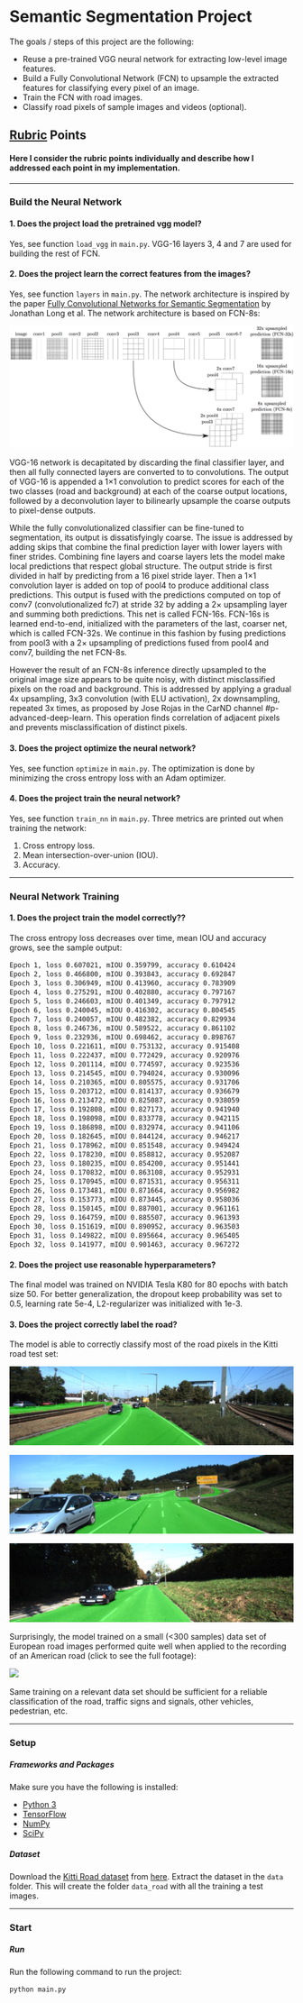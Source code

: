 # Semantic Segmentation Project
The goals / steps of this project are the following:

* Reuse a pre-trained VGG neural network for extracting low-level image features.
* Build a Fully Convolutional Network (FCN) to upsample the extracted features for classifying every pixel of an image.
* Train the FCN with road images.
* Classify road pixels of sample images and videos (optional).

## [Rubric](https://review.udacity.com/#!/rubrics/989/view) Points
#### Here I consider the rubric points individually and describe how I addressed each point in my implementation.  

---
### Build the Neural Network

#### 1. Does the project load the pretrained vgg model?

Yes, see function `load_vgg` in `main.py`. VGG-16 layers 3, 4 and 7 are used for building the rest of FCN.

#### 2. Does the project learn the correct features from the images?

Yes, see function `layers` in `main.py`. The network architecture is inspired by the paper [Fully Convolutional Networks for Semantic Segmentation](https://people.eecs.berkeley.edu/~jonlong/long_shelhamer_fcn.pdf) by Jonathan Long et al. The network architecture is based on FCN-8s:
<p align="center"><img src="img/fcn-8.png" alt="FCN-8s"/></p>

VGG-16 network is decapitated by discarding the final classifier layer, and then all fully connected layers are converted to to convolutions. The output of VGG-16 is appended a 1×1 convolution to predict scores for each of the two classes (road and background) at each of the coarse output locations, followed by a deconvolution layer to bilinearly upsample the coarse outputs to pixel-dense outputs.

While the fully convolutionalized classifier can be fine-tuned to segmentation, its output is dissatisfyingly coarse. The issue is addressed by adding skips that combine the final prediction layer with lower layers with finer strides. Combining fine layers and coarse layers lets the model make local predictions that respect global structure. The output stride is first divided in half by predicting from a 16 pixel stride layer. Then a 1×1 convolution layer is added on top of pool4 to produce additional class predictions. This output is fused with the predictions computed on top of conv7 (convolutionalized fc7) at stride 32 by adding a 2× upsampling layer and summing both predictions. This net is called FCN-16s. FCN-16s is learned end-to-end, initialized with the parameters of the last, coarser net, which is called FCN-32s. We continue in this fashion by fusing predictions from pool3 with a 2× upsampling of predictions fused from pool4 and conv7, building the net FCN-8s.

However the result of an FCN-8s inference directly upsampled to the original image size appears to be quite noisy, with distinct misclassified pixels on the road and background. This is addressed by applying a gradual 4x upsampling, 3x3 convolution (with ELU activation), 2x downsampling, repeated 3x times, as proposed by Jose Rojas in the CarND channel #p-advanced-deep-learn. This operation finds correlation of adjacent pixels and prevents misclassification of distinct pixels.

#### 3. Does the project optimize the neural network?

Yes, see function `optimize` in `main.py`. The optimization is done by minimizing the cross entropy loss with an Adam optimizer.

#### 4. Does the project train the neural network?

Yes, see function `train_nn` in `main.py`. Three metrics are printed out when training the network:
1. Cross entropy loss.
2. Mean intersection-over-union (IOU).
3. Accuracy.

---
### Neural Network Training

#### 1. Does the project train the model correctly??

The cross entropy loss decreases over time, mean IOU and accuracy grows, see the sample output:
```
Epoch 1, loss 0.607021, mIOU 0.359799, accuracy 0.610424
Epoch 2, loss 0.466800, mIOU 0.393843, accuracy 0.692847
Epoch 3, loss 0.306949, mIOU 0.413960, accuracy 0.783909
Epoch 4, loss 0.275291, mIOU 0.402880, accuracy 0.797167
Epoch 5, loss 0.246603, mIOU 0.401349, accuracy 0.797912
Epoch 6, loss 0.240045, mIOU 0.416302, accuracy 0.804545
Epoch 7, loss 0.240057, mIOU 0.482382, accuracy 0.829934
Epoch 8, loss 0.246736, mIOU 0.589522, accuracy 0.861102
Epoch 9, loss 0.232936, mIOU 0.698462, accuracy 0.898767
Epoch 10, loss 0.221611, mIOU 0.753132, accuracy 0.915408
Epoch 11, loss 0.222437, mIOU 0.772429, accuracy 0.920976
Epoch 12, loss 0.201114, mIOU 0.774597, accuracy 0.923536
Epoch 13, loss 0.214545, mIOU 0.794024, accuracy 0.930096
Epoch 14, loss 0.210365, mIOU 0.805575, accuracy 0.931706
Epoch 15, loss 0.203712, mIOU 0.814137, accuracy 0.936679
Epoch 16, loss 0.213472, mIOU 0.825087, accuracy 0.938059
Epoch 17, loss 0.192808, mIOU 0.827173, accuracy 0.941940
Epoch 18, loss 0.198098, mIOU 0.833778, accuracy 0.942115
Epoch 19, loss 0.186898, mIOU 0.832974, accuracy 0.941106
Epoch 20, loss 0.182645, mIOU 0.844124, accuracy 0.946217
Epoch 21, loss 0.178962, mIOU 0.851548, accuracy 0.949424
Epoch 22, loss 0.178230, mIOU 0.858812, accuracy 0.952087
Epoch 23, loss 0.180235, mIOU 0.854200, accuracy 0.951441
Epoch 24, loss 0.170832, mIOU 0.863108, accuracy 0.952931
Epoch 25, loss 0.170945, mIOU 0.871531, accuracy 0.956311
Epoch 26, loss 0.173481, mIOU 0.871664, accuracy 0.956982
Epoch 27, loss 0.153773, mIOU 0.873445, accuracy 0.958036
Epoch 28, loss 0.150145, mIOU 0.887001, accuracy 0.961161
Epoch 29, loss 0.164759, mIOU 0.885507, accuracy 0.961393
Epoch 30, loss 0.151619, mIOU 0.890952, accuracy 0.963503
Epoch 31, loss 0.149822, mIOU 0.895664, accuracy 0.965405
Epoch 32, loss 0.141977, mIOU 0.901463, accuracy 0.967272
```

#### 2. Does the project use reasonable hyperparameters?

The final model was trained on NVIDIA Tesla K80 for 80 epochs with batch size 50. For better generalization, the dropout keep probability was set to 0.5, learning rate 5e-4, L2-regularizer was initialized with 1e-3.

#### 3. Does the project correctly label the road?

The model is able to correctly classify most of the road pixels in the Kitti road test set:
<p align="center"><img src="img/um_000005.jpeg" alt="Sample 1"/></p>
<p align="center"><img src="img/umm_000035.jpeg" alt="Sample 2"/></p>
<p align="center"><img src="img/um_000019.jpeg" alt="Sample 3"/></p>

Surprisingly, the model trained on a small (<300 samples) data set of European road images performed quite well when applied to the recording of an American road (click to see the full footage):

[![](img/out_video.gif)](https://youtu.be/HFA80laYi8k "Semantic Segmentation")

Same training on a relevant data set should be sufficient for a reliable classification of the road, traffic signs and signals, other vehicles, pedestrian, etc.

---
### Setup
##### Frameworks and Packages
Make sure you have the following is installed:
 - [Python 3](https://www.python.org/)
 - [TensorFlow](https://www.tensorflow.org/)
 - [NumPy](http://www.numpy.org/)
 - [SciPy](https://www.scipy.org/)
 
##### Dataset
Download the [Kitti Road dataset](http://www.cvlibs.net/datasets/kitti/eval_road.php) from [here](http://www.cvlibs.net/download.php?file=data_road.zip).  Extract the dataset in the `data` folder.  This will create the folder `data_road` with all the training a test images.

---
### Start
##### Run
Run the following command to run the project:
```
python main.py
```
